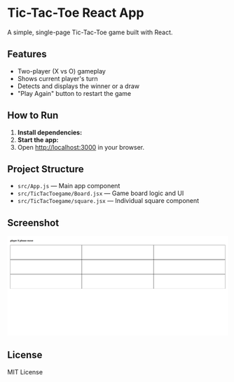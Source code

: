 # Tic-Tac-Toe React App

A simple, single-page Tic-Tac-Toe game built with React.

## Features

- Two-player (X vs O) gameplay
- Shows current player's turn
- Detects and displays the winner or a draw
- "Play Again" button to restart the game

## How to Run

1. **Install dependencies:**
2. **Start the app:**
3. Open [http://localhost:3000](http://localhost:3000) in your browser.

## Project Structure

- `src/App.js` — Main app component
- `src/TicTacToegame/Board.jsx` — Game board logic and UI
- `src/TicTacToegame/square.jsx` — Individual square component

## Screenshot

![Tic-Tac-Toe Screenshot](screenshot.png)

## License

MIT License